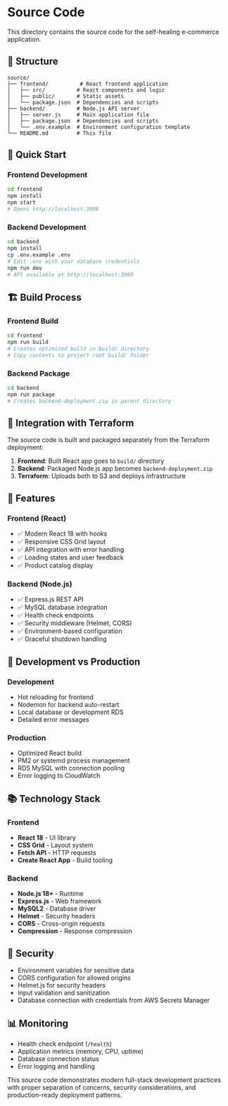 # Source Code

This directory contains the source code for the self-healing e-commerce application.

## 📁 Structure

```
source/
├── frontend/          # React frontend application
│   ├── src/          # React components and logic
│   ├── public/       # Static assets
│   └── package.json  # Dependencies and scripts
├── backend/          # Node.js API server
│   ├── server.js     # Main application file
│   ├── package.json  # Dependencies and scripts
│   └── .env.example  # Environment configuration template
└── README.md         # This file
```

## 🚀 Quick Start

### Frontend Development
```bash
cd frontend
npm install
npm start
# Opens http://localhost:3000
```

### Backend Development
```bash
cd backend
npm install
cp .env.example .env
# Edit .env with your database credentials
npm run dev
# API available at http://localhost:3000
```

## 🏗️ Build Process

### Frontend Build
```bash
cd frontend
npm run build
# Creates optimized build in build/ directory
# Copy contents to project root build/ folder
```

### Backend Package
```bash
cd backend
npm run package
# Creates backend-deployment.zip in parent directory
```

## 🔄 Integration with Terraform

The source code is built and packaged separately from the Terraform deployment:

1. **Frontend**: Built React app goes to `build/` directory
2. **Backend**: Packaged Node.js app becomes `backend-deployment.zip`
3. **Terraform**: Uploads both to S3 and deploys infrastructure

## 🎯 Features

### Frontend (React)
- ✅ Modern React 18 with hooks
- ✅ Responsive CSS Grid layout
- ✅ API integration with error handling
- ✅ Loading states and user feedback
- ✅ Product catalog display

### Backend (Node.js)
- ✅ Express.js REST API
- ✅ MySQL database integration
- ✅ Health check endpoints
- ✅ Security middleware (Helmet, CORS)
- ✅ Environment-based configuration
- ✅ Graceful shutdown handling

## 🔧 Development vs Production

### Development
- Hot reloading for frontend
- Nodemon for backend auto-restart
- Local database or development RDS
- Detailed error messages

### Production
- Optimized React build
- PM2 or systemd process management
- RDS MySQL with connection pooling
- Error logging to CloudWatch

## 📚 Technology Stack

### Frontend
- **React 18** - UI library
- **CSS Grid** - Layout system
- **Fetch API** - HTTP requests
- **Create React App** - Build tooling

### Backend
- **Node.js 18+** - Runtime
- **Express.js** - Web framework
- **MySQL2** - Database driver
- **Helmet** - Security headers
- **CORS** - Cross-origin requests
- **Compression** - Response compression

## 🔐 Security

- Environment variables for sensitive data
- CORS configuration for allowed origins
- Helmet.js for security headers
- Input validation and sanitization
- Database connection with credentials from AWS Secrets Manager

## 📊 Monitoring

- Health check endpoint (`/health`)
- Application metrics (memory, CPU, uptime)
- Database connection status
- Error logging and handling

This source code demonstrates modern full-stack development practices with proper separation of concerns, security considerations, and production-ready deployment patterns.
